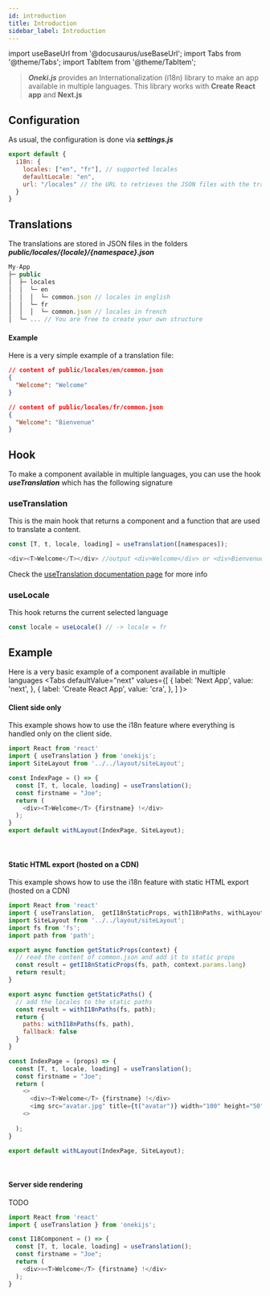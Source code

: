 ```yaml
---
id: introduction
title: Introduction
sidebar_label: Introduction
---
```

import useBaseUrl from '@docusaurus/useBaseUrl';
import Tabs from '@theme/Tabs';
import TabItem from '@theme/TabItem';


> ***Oneki.js*** provides an Internationalization (i18n) library to make an app available in multiple languages. This library works with **Create React app** and **Next.js**

## Configuration
As usual, the configuration is done via ***settings.js***

```javascript
export default {
  i18n: {
    locales: ["en", "fr"], // supported locales
    defaultLocale: "en",
    url: "/locales" // the URL to retrieves the JSON files with the translations
  }
}
```

## Translations
The translations are stored in JSON files in the folders ***public/locales/{locale}/{namespace}.json***

```javascript
My-App
├─ public
│  ├─ locales
│  │  └─ en
│  │  │  └─ common.json // locales in english
│  │  └─ fr
│  │  │  └─ common.json // locales in french 
│  └─ ... // You are free to create your own structure 
```

#### Example
Here is a very simple example of a translation file:

```json
// content of public/locales/en/common.json
{
  "Welcome": "Welcome"
}

// content of public/locales/fr/common.json
{
  "Welcome": "Bienvenue"
}
```

## Hook
To make a component available in multiple languages, you can use the hook ***useTranslation*** which has the following signature

### useTranslation
This is the main hook that returns a component and a function that are used to translate a content.
```javascript
const [T, t, locale, loading] = useTranslation([namespaces]);
```
```javascript
<div><T>Welcome</T></div> //output <div>Welcome</div> or <div>Bienvenue</div>
```
Check the [useTranslation documentation page](useTranslation) for more info

### useLocale
This hook returns the current selected language
```javascript
const locale = useLocale() // -> locale = fr
```



## Example
Here is a very basic example of a component available in multiple languages
<Tabs
  defaultValue="next"
  values={[
    { label: 'Next App', value: 'next', },
    { label: 'Create React App', value: 'cra', },
  ]
}>
<TabItem value="next">

#### Client side only
This example shows how to use the i18n feature where everything is handled only on the client side.

```javascript
import React from 'react'
import { useTranslation } from 'onekijs';
import SiteLayout from '../../layout/siteLayout';

const IndexPage = () => {
  const [T, t, locale, loading] = useTranslation();
  const firstname = "Joe";
  return (
    <div><T>Welcome</T> {firstname} !</div>
  );
}
export default withLayout(IndexPage, SiteLayout);

```
<br/>

#### Static HTML export (hosted on a CDN)
This example shows how to use the i18n feature with static HTML export (hosted on a CDN)

```javascript
import React from 'react'
import { useTranslation,  getI18nStaticProps, withI18nPaths, withLayout } from 'onekijs';
import SiteLayout from '../../layout/siteLayout';
import fs from 'fs';
import path from 'path';

export async function getStaticProps(context) {
  // read the content of common.json and add it to static props
  const result = getI18nStaticProps(fs, path, context.params.lang)
  return result;
}

export async function getStaticPaths() {
  // add the locales to the static paths
  const result = withI18nPaths(fs, path);
  return {
    paths: withI18nPaths(fs, path),
    fallback: false
  }
}

const IndexPage = (props) => {
  const [T, t, locale, loading] = useTranslation();
  const firstname = "Joe";
  return (
    <>
      <div><T>Welcome</T> {firstname} !</div>
      <img src="avatar.jpg" title={t("avatar")} width="100" height="50">
    <>
    
  );
}

export default withLayout(IndexPage, SiteLayout);
```
<br/>

#### Server side rendering
TODO

</TabItem>
<TabItem value="cra">

```javascript
import React from 'react'
import { useTranslation } from 'onekijs';

const I18Component = () => {
  const [T, t, locale, loading] = useTranslation();
  const firstname = "Joe";
  return (
    <div>><T>Welcome</T> {firstname} !</div>
  );
}
```

</TabItem>
</Tabs>